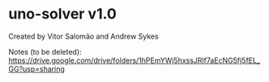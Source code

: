 # uno-solver v1.0

Created by Vitor Salomão and Andrew Sykes

Notes (to be deleted):
https://drive.google.com/drive/folders/1hPEmYWj5hxssJRlf7aEcNG5fj5fEL_GG?usp=sharing
